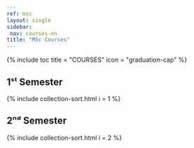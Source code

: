 ```yaml
---
ref: msc
layout: single
sidebar:
 nav: courses-en
title: "MSc Courses"
---
```


{% include toc title = "COURSES" icon = "graduation-cap" %}

## 1ˢᵗ Semester

  {% include collection-sort.html i = 1 %}

## 2ⁿᵈ Semester

  {% include collection-sort.html i = 2 %}

